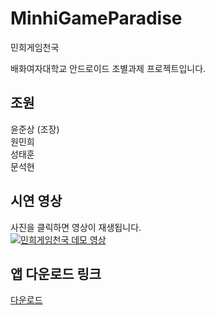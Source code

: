 # MinhiGameParadise
 민희게임천국   
    
 배화여자대학교 안드로이드 조별과제 프로젝트입니다.   
   
 ## 조원
윤준상 (조장)   
원민희   
성태훈   
문석현   

## 시연 영상
사진을 클릭하면 영상이 재생됩니다.   
[![민희게임천국 데모 영상](https://img.youtube.com/vi/ogt3HINfQ2g/0.jpg)](https://youtu.be/ogt3HINfQ2g)   

## 앱 다운로드 링크
[다운로드](https://github.com/IceBorneVR/MinhiGameParadise/releases/download/%EB%AF%BC%ED%9D%AC%EA%B2%8C%EC%9E%84%EC%B2%9C%EA%B5%AD/app-release.apk)
